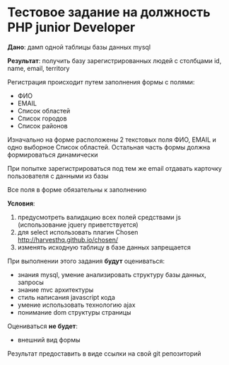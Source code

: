# Тестовое задание на должность PHP junior Developer

**Дано**: дамп одной таблицы базы данных mysql

**Результат**: получить базу зарегистрированных людей с столбцами id, name, email, territory

Регистрация происходит путем заполнения формы с полями: 
* ФИО
* EMAIL
* Список областей
* Список городов
* Список районов

Изначально на форме расположены 2 текстовых поля ФИО, EMAIL и одно выборное Список областей. Остальная часть формы должна формироваться динамически

При попытке зарегистрироваться под тем же email отдавать карточку пользователя с данными из базы

Все поля в форме обязательны к заполнению

**Условия**:
1. предусмотреть валидацию всех полей средствами js (использование jquery приветствуется)
2. для select использовать плагин Chosen http://harvesthq.github.io/chosen/
3. изменять исходную таблицу в базе данных запрещается

При выполнении этого задания __**будут**__ оцениваться:
* знания mysql, умение анализировать структуру базы данных, запросы
* знание mvc архитектуры 
* стиль написания javascript кода
* умение использовать технологию ajax
* понимание dom структуры страницы

Оцениваться __**не будет**__:
* внешний вид формы


Результат предоставить в виде ссылки на свой git репозиторий
